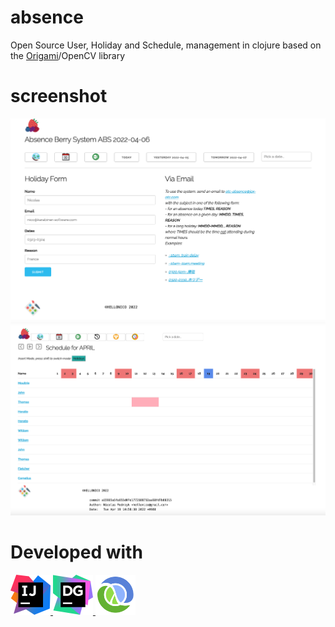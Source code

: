 
# absence

Open Source User, Holiday and Schedule, management in clojure based on the [Origami](http://origamidocs.hellonico.info)/OpenCV library

# screenshot

![](doc/screenshot.png)
![](doc/screenshot2.png)

# Developed with

<a href="https://www.jetbrains.com/idea/">
<img width="64" height="64" src="doc/idea.png"/>
</a>

<a href="https://www.jetbrains.com/datagrip/">
<img width="64" height="64" src="doc/datagrip.png"/>
</a>

<a href="https://cursive-ide.com/">
<img width="64" height="64" src="doc/cursive.png"/>
</a>




